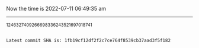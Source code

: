 Now the time is 2022-07-11 06:49:35 am

---

<small>1246327409266698336243521697018741</small>

```txt

Latest commit SHA is: 1fb19cf12df2f2c7ce764f8539cb37aad3f5f182
```
